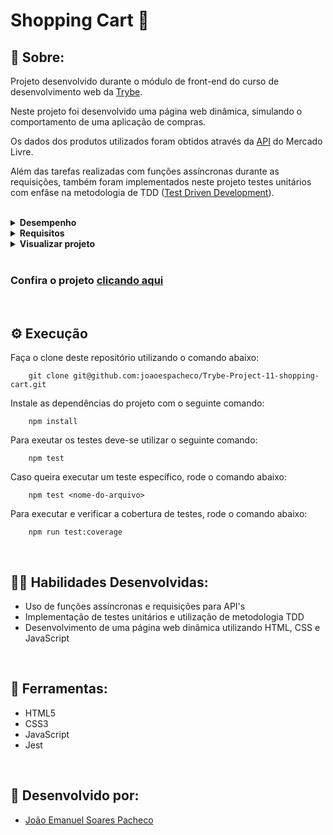 # Shopping Cart 🛒

## 📄 Sobre:

Projeto desenvolvido durante o módulo de front-end do curso de desenvolvimento web da [Trybe](https://www.betrybe.com/).

Neste projeto foi desenvolvido uma página web dinâmica, simulando o comportamento de uma aplicação de compras.

Os dados dos produtos utilizados foram obtidos através da [API](https://developers.mercadolivre.com.br/pt_br/itens-e-buscas) do Mercado Livre.

Além das tarefas realizadas com funções assíncronas durante as requisições, também foram implementados neste projeto testes unitários com enfâse na metodologia de TDD ([Test Driven Development](https://www.devmedia.com.br/test-driven-development-tdd-simples-e-pratico/18533)).

</br>
<details>
<summary><strong>Desempenho</strong></summary>
Aprovado com 100% de desempenho em todos os requisitos

![image](https://user-images.githubusercontent.com/99846604/211168949-ca28fde5-89f2-4327-b0a1-327b2e808be3.png)

</details>

<details>
<summary><strong>Requisitos</strong></summary>
</br>
<strong>Requisitos obrigatórios:</strong> </br>
1. (TDD) Desenvolva testes de no mínimo 25% de cobertura total e 100% da função `fetchProducts` </br>
2. Crie uma listagem de produtos </br>
3. (TDD) Desenvolva testes de no mínimo 50% de cobertura total e 100% da função `fetchItem` </br>
4. Adicione o produto ao carrinho de compras </br>
5. Remova o item do carrinho de compras ao clicar nele </br>
6. (TDD) Desenvolva testes de no mínimo 75% de cobertura total e 100% da função `saveCartItems` </br>
7. (TDD) Desenvolva testes para atingir 100% de cobertura total e 100% da função `getSavedCartItems` </br>
8. Carregue o carrinho de compras ao iniciar a página </br>
9. Calcule o valor total dos itens do carrinho de compras </br>
10. Limpe o carrinho de compras </br>
11. Adicione um texto de `carregando` durante uma requisição à API </br>
</details>

<details>
<summary><strong>Visualizar projeto</strong></summary>

### Tela principal:

![image](https://user-images.githubusercontent.com/99846604/211168924-ba69bed1-431a-4f98-91f0-98ca0772d106.png)

</details>

</br>

### Confira o projeto [clicando aqui](https://shopping-cart-joaoespacheco.vercel.app/)

</br>

## ⚙️ Execução

Faça o clone deste repositório utilizando o comando abaixo:

        git clone git@github.com:joaoespacheco/Trybe-Project-11-shopping-cart.git

Instale as dependências do projeto com o seguinte comando:

        npm install

Para exeutar os testes deve-se utilizar o seguinte comando:

        npm test

Caso queira executar um teste específico, rode o comando abaixo:

        npm test <nome-do-arquivo>

Para executar e verificar a cobertura de testes, rode o comando abaixo:

        npm run test:coverage

</br>

## 🤹🏽 Habilidades Desenvolvidas:
* Uso de funções assíncronas e requisições para API's
* Implementação de testes unitários e utilização de metodologia TDD
* Desenvolvimento de uma página web dinâmica utilizando HTML, CSS e JavaScript
</br>

## 🧰 Ferramentas:
* HTML5
* CSS3
* JavaScript
* Jest
</br>

## 📝 Desenvolvido por:
* [João Emanuel Soares Pacheco](https://github.com/joaoespacheco)
